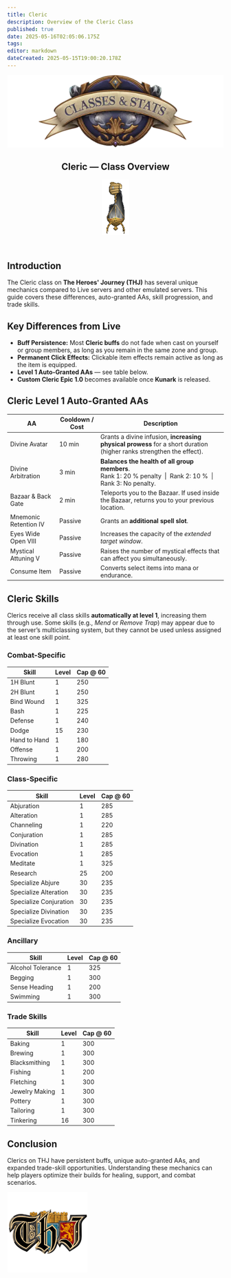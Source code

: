 ```yaml
---
title: Cleric
description: Overview of the Cleric Class
published: true
date: 2025-05-16T02:05:06.175Z
tags: 
editor: markdown
dateCreated: 2025-05-15T19:00:20.178Z
---
```


<article class="class-wrapper">
  <!-- ===== HERO SECTION ===== -->
  <header class="hero-card">
    <img src="/classes-and-abilities/statsandclasses.webp"
         alt="Classes & Stats Banner"
         class="hero-banner">
    <div class="title-card">
      <h1 class="hero-title"><span>Cleric — Class Overview</span></h1>
      <img src="/cleric.gif" alt="Cleric Flair" class="class-gif">
    </div>
  </header>
  <!-- ===== INTRO ===== -->
  <section class="intro">
    <h2>Introduction</h2>
    <p>The Cleric class on <strong>The Heroes' Journey (THJ)</strong> has several unique mechanics compared to Live servers and other emulated servers. This guide covers these differences, auto-granted AAs, skill progression, and trade skills.</p>
  </section>
  <!-- ===== KEY DIFFERENCES ===== -->
  <section class="differences">
    <h2>Key Differences from Live</h2>
    <ul>
      <li><strong>Buff Persistence:</strong> Most <strong>Cleric buffs</strong> do not fade when cast on yourself or group members, as long as you remain in the same zone and group.</li>
      <li><strong>Permanent Click Effects:</strong> Clickable item effects remain active as long as the item is equipped.</li>
      <li><strong>Level&nbsp;1 Auto-Granted AAs</strong> — see table below.</li>
      <li><strong>Custom Cleric Epic 1.0</strong> becomes available once <strong>Kunark</strong> is released.</li>
    </ul>
  </section>
  <!-- ===== AUTO-GRANTED AAs ===== -->
  <section class="abilities">
    <h2>Cleric Level 1 Auto-Granted AAs</h2>
    <table class="aa-table">
      <thead><tr><th>AA</th><th>Cooldown / Cost</th><th>Description</th></tr></thead>
      <tbody>
        <tr>
          <td>Divine Avatar</td>
          <td>10&nbsp;min</td>
          <td>Grants a divine infusion, <strong>increasing physical prowess</strong> for a short duration (higher ranks strengthen the effect).</td>
        </tr>
        <tr>
          <td>Divine Arbitration</td>
          <td>3&nbsp;min</td>
          <td><strong>Balances the health of all group members</strong>.<br>
              Rank&nbsp;1: 20&nbsp;% penalty &nbsp;|&nbsp; Rank&nbsp;2: 10&nbsp;% &nbsp;|&nbsp; Rank&nbsp;3: No penalty.</td>
        </tr>
        <tr>
          <td>Bazaar &amp; Back Gate</td>
          <td>2&nbsp;min</td>
          <td>Teleports you to the Bazaar. If used inside the Bazaar, returns you to your previous location.</td>
        </tr>
        <tr>
          <td>Mnemonic Retention&nbsp;IV</td>
          <td>Passive</td>
          <td>Grants an <strong>additional spell slot</strong>.</td>
        </tr>
        <tr>
          <td>Eyes Wide Open&nbsp;VIII</td>
          <td>Passive</td>
          <td>Increases the capacity of the <em>extended target window</em>.</td>
        </tr>
        <tr>
          <td>Mystical Attuning&nbsp;V</td>
          <td>Passive</td>
          <td>Raises the number of mystical effects that can affect you simultaneously.</td>
        </tr>
        <tr>
          <td>Consume Item</td>
          <td>Passive</td>
          <td>Converts select items into mana or endurance.</td>
        </tr>
      </tbody>
    </table>
  </section>
  <!-- ===== SKILLS ===== -->
  <section class="skills">
    <h2>Cleric Skills</h2>
    <p>Clerics receive all class skills <strong>automatically at level&nbsp;1</strong>, increasing them through use. Some skills (e.g., <em>Mend</em> or <em>Remove Trap</em>) may appear due to the server’s multiclassing system, but they cannot be used unless assigned at least one skill point.</p>
    <!-- Combat Skills -->
    <h3>Combat-Specific</h3>
    <table class="skill-table">
      <thead><tr><th>Skill</th><th>Level</th><th>Cap @ 60</th></tr></thead>
      <tbody>
        <tr><td>1H Blunt</td><td>1</td><td>250</td></tr>
        <tr><td>2H Blunt</td><td>1</td><td>250</td></tr>
        <tr><td>Bind Wound</td><td>1</td><td>325</td></tr>
        <tr><td>Bash</td><td>1</td><td>225</td></tr>
        <tr><td>Defense</td><td>1</td><td>240</td></tr>
        <tr><td>Dodge</td><td>15</td><td>230</td></tr>
        <tr><td>Hand to Hand</td><td>1</td><td>180</td></tr>
        <tr><td>Offense</td><td>1</td><td>200</td></tr>
        <tr><td>Throwing</td><td>1</td><td>280</td></tr>
      </tbody>
    </table>
    <!-- Class-Specific -->
    <h3>Class-Specific</h3>
    <table class="skill-table">
      <thead><tr><th>Skill</th><th>Level</th><th>Cap @ 60</th></tr></thead>
      <tbody>
        <tr><td>Abjuration</td><td>1</td><td>285</td></tr>
        <tr><td>Alteration</td><td>1</td><td>285</td></tr>
        <tr><td>Channeling</td><td>1</td><td>220</td></tr>
        <tr><td>Conjuration</td><td>1</td><td>285</td></tr>
        <tr><td>Divination</td><td>1</td><td>285</td></tr>
        <tr><td>Evocation</td><td>1</td><td>285</td></tr>
        <tr><td>Meditate</td><td>1</td><td>325</td></tr>
        <tr><td>Research</td><td>25</td><td>200</td></tr>
        <tr><td>Specialize Abjure</td><td>30</td><td>235</td></tr>
        <tr><td>Specialize Alteration</td><td>30</td><td>235</td></tr>
        <tr><td>Specialize Conjuration</td><td>30</td><td>235</td></tr>
        <tr><td>Specialize Divination</td><td>30</td><td>235</td></tr>
        <tr><td>Specialize Evocation</td><td>30</td><td>235</td></tr>
      </tbody>
    </table>
    <!-- Ancillary -->
    <h3>Ancillary</h3>
    <table class="skill-table">
      <thead><tr><th>Skill</th><th>Level</th><th>Cap @ 60</th></tr></thead>
      <tbody>
        <tr><td>Alcohol Tolerance</td><td>1</td><td>325</td></tr>
        <tr><td>Begging</td><td>1</td><td>300</td></tr>
        <tr><td>Sense Heading</td><td>1</td><td>200</td></tr>
        <tr><td>Swimming</td><td>1</td><td>300</td></tr>
      </tbody>
    </table>
    <!-- Trade Skills -->
    <h3>Trade Skills</h3>
    <table class="skill-table">
      <thead><tr><th>Skill</th><th>Level</th><th>Cap @ 60</th></tr></thead>
      <tbody>
        <tr><td>Baking</td><td>1</td><td>300</td></tr>
        <tr><td>Brewing</td><td>1</td><td>300</td></tr>
        <tr><td>Blacksmithing</td><td>1</td><td>300</td></tr>
        <tr><td>Fishing</td><td>1</td><td>200</td></tr>
        <tr><td>Fletching</td><td>1</td><td>300</td></tr>
        <tr><td>Jewelry Making</td><td>1</td><td>300</td></tr>
        <tr><td>Pottery</td><td>1</td><td>300</td></tr>
        <tr><td>Tailoring</td><td>1</td><td>300</td></tr>
        <tr><td>Tinkering</td><td>16</td><td>300</td></tr>
      </tbody>
    </table>
  </section>
  <!-- ===== CONCLUSION ===== -->
  <section class="conclusion">
    <h2>Conclusion</h2>
    <p>Clerics on THJ have persistent buffs, unique auto-granted AAs, and expanded trade-skill opportunities. Understanding these mechanics can help players optimize their builds for healing, support, and combat scenarios.</p>
  </section>
  <!-- ===== PAGE BREAK IMAGE ===== -->
  <img src="/pagebreak2.webp" alt="Page Break" class="page-break">
</article>

